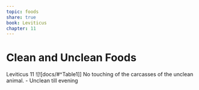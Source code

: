 ```yaml
---
topic: foods
share: true
book: Leviticus
chapter: 11
---
```


# Clean and Unclean Foods

Leviticus 11
![![docs/#^Table1]]
No touching of the carcasses of the unclean animal. - Unclean till evening